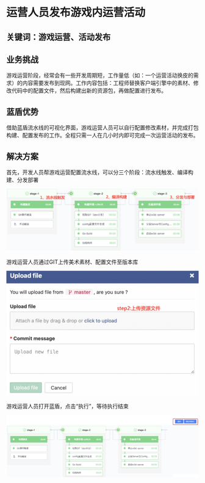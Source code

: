 # 运营人员发布游戏内运营活动


## 关键词：游戏运营、活动发布 <a id="&#x51C6;&#x5907;&#x4E8B;&#x9879;"></a>

## 业务挑战 <a id="&#x51C6;&#x5907;&#x4E8B;&#x9879;"></a>

游戏运营阶段，经常会有一些开发周期短，工作量低（如：一个运营活动换皮的需求）的内容需要发布到现网。工作内容包括：工程师替换客户端引擎中的素材、修改代码中的配置文件，然后构建出新的资源包，再做配置进行发布。

## 蓝盾优势 <a id="&#x51C6;&#x5907;&#x4E8B;&#x9879;"></a>

借助蓝盾流水线的可视化界面，游戏运营人员可以自行配置修改素材，并完成打包构建、配置发布的工作。全程只需一人在几小时内即可完成一次运营活动的发布。


## 解决方案 <a id="&#x51C6;&#x5907;&#x4E8B;&#x9879;"></a>

首先，开发人员帮游戏运营配置流水线，可以分三个阶段：流水线触发、编译构建、分发部署

![&#x56FE;1](../../assets/scene-operators-upload-resources-a.png)

游戏运营人员通过GIT上传美术素材、配置文件至版本库

![&#x56FE;1](../../assets/scene-operators-upload-resources-b.png)


游戏运营人员打开蓝盾，点击“执行”，等待执行结束

![&#x56FE;1](../../assets/scene-operators-upload-resources-c.png)